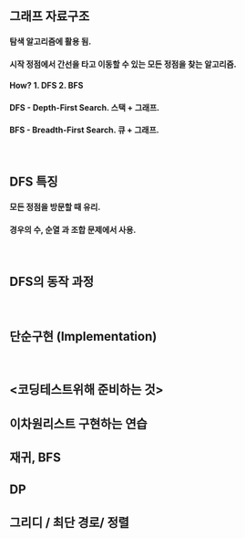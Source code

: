 ## 그래프 자료구조 
#### 탐색 알고리즘에 활용 됨. 
#### 시작 정점에서 간선을 타고 이동할 수 있는 모든 정점을 찾는 알고리즘. 
#### How? 1. DFS 2. BFS 
#### DFS - Depth-First Search. 스택 + 그래프. 
#### BFS - Breadth-First Search. 큐 + 그래프. 
<br/>

## DFS 특징
#### 모든 정점을 방문할 때 유리. 
#### 경우의 수, 순열 과 조합 문제에서 사용. 
<br/>

## DFS의 동작 과정
#### 
<br/>

## 단순구현 (Implementation)
<br/>

## <코딩테스트위해 준비하는 것>
## 이차원리스트 구현하는 연습 
## 재귀, BFS
## DP
## 그리디 / 최단 경로/ 정렬 